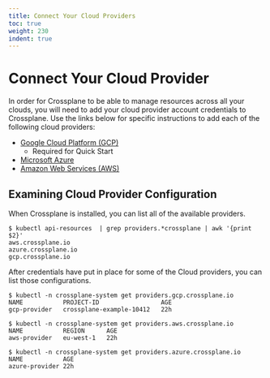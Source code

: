 ```yaml
---
title: Connect Your Cloud Providers
toc: true
weight: 230
indent: true
---
```


# Connect Your Cloud Provider

In order for Crossplane to be able to manage resources across all your clouds, you will need to add your cloud provider account credentials to Crossplane.
Use the links below for specific instructions to add each of the following cloud providers:

* [Google Cloud Platform (GCP)](cloud-providers/gcp/gcp-provider.md)
    * Required for Quick Start
* [Microsoft Azure](cloud-providers/azure/azure-provider.md)
* [Amazon Web Services (AWS)](cloud-providers/aws/aws-provider.md)

## Examining Cloud Provider Configuration

When Crossplane is installed, you can list all of the available providers.

```console
$ kubectl api-resources  | grep providers.*crossplane | awk '{print $2}'
aws.crossplane.io
azure.crossplane.io
gcp.crossplane.io
```

After credentials have put in place for some of the Cloud providers, you can list those configurations.

```console
$ kubectl -n crossplane-system get providers.gcp.crossplane.io
NAME           PROJECT-ID                 AGE
gcp-provider   crossplane-example-10412   22h

$ kubectl -n crossplane-system get providers.aws.crossplane.io
NAME           REGION      AGE
aws-provider   eu-west-1   22h

$ kubectl -n crossplane-system get providers.azure.crossplane.io
NAME           AGE
azure-provider 22h
```
